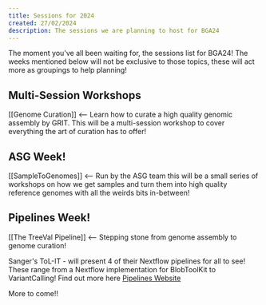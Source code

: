 ```yaml
---
title: Sessions for 2024
created: 27/02/2024
description: The sessions we are planning to host for BGA24
---
```

The moment you've all been waiting for, the sessions list for BGA24! The weeks mentioned below will not be exclusive to those topics, these will act more as groupings to help planning!


## Multi-Session Workshops

[[Genome Curation]] <-- Learn how to curate a high quality genomic assembly by GRIT. This will be a multi-session workshop to cover everything the art of curation has to offer!

## ASG Week!
[[SampleToGenomes]] <-- Run by the ASG team this will be a small series of workshops on how we get samples and turn them into high quality reference genomes with all the weirds bits in-between!

## Pipelines Week!
[[The TreeVal Pipeline]] <-- Stepping stone from genome assembly to genome curation!

Sanger's ToL-IT - will present 4 of their Nextflow pipelines for all to see! These range from a Nextflow implementation for BlobToolKit to VariantCalling! Find out more here [Pipelines Website](https://pipelines.tol.sanger.ac.uk/pipelines)

More to come!!
